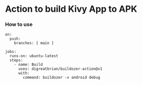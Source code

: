 # Action to build Kivy App to APK

### How to use  
```
on:
  push:
    branches: [ main ]

jobs:
  runs-on: ubuntu-latest
  steps:
    - name: Build
      uses: digreatbrian/buildozer-action@v1
      with:
        command: buildozer -v android debug
```
